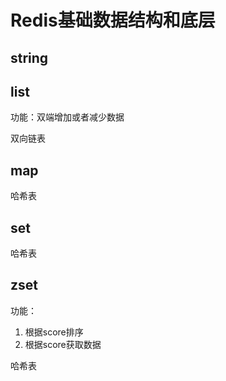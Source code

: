# Redis基础数据结构和底层

## string



## list

功能：双端增加或者减少数据

双向链表



## map

哈希表



## set

哈希表



## zset

功能： 

1. 根据score排序
2. 根据score获取数据



哈希表

